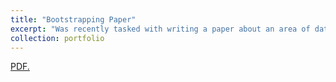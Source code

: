 ```yaml
---
title: "Bootstrapping Paper"
excerpt: "Was recently tasked with writing a paper about an area of data science I would like to further explore. I've learnt about bootstrapping as a statistical concept for years now, yet never been sure how to justify applying the technique.'>"
collection: portfolio
---
```


<a href="https://TBlainUoB.github.io/Bootstrapping___Data_Science_portfolio-7.pdf" target="_blank">PDF.</a>

